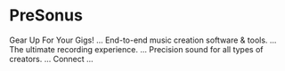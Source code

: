 # PreSonus
Gear Up For Your Gigs! ... End-to-end music creation software &amp; tools. ... The ultimate recording experience. ... Precision sound for all types of creators. ... Connect ...
